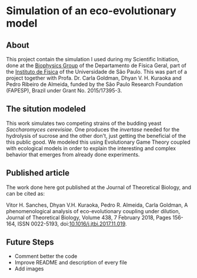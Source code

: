 # Simulation of an eco-evolutionary model


## About
This project contain the simulation I used during my Scientific Initiation, done at the [Biophysics Group](http://fig.if.usp.br/%7Ebiofisic/index_en.html) of the Departamento de Física Geral, part of the [Instituto de Física](http://portal.if.usp.br/ifusp/en/welcome-ifusp) of the Universidade de São Paulo. This was part of a project together with Profa. Dr. Carla Goldman, Dhyan V. H. Kuraoka and Pedro Ribeiro de Almeida, funded by the São Paulo Research Foundation (FAPESP), Brazil under Grant No. 2015/17395-3.


## The sitution modeled
This work simulates two competing strains of the budding yeast *Saccharomyces cerevisiae*. One produces the *invertase* needed for the hydrolysis of sucrose and the other don't, just getting the beneficial of the this public good. We modeled this using Evolutionary Game Theory coupled with ecological models in order to explain the interesting and complex behavior that emerges from already done experiments.


## Published article
The work done here got published at the Journal of Theoretical Biology, and can be cited as:

Vitor H. Sanches, Dhyan V.H. Kuraoka, Pedro R. Almeida, Carla Goldman, A phenomenological analysis of eco-evolutionary coupling under dilution, Journal of Theoretical Biology, Volume 438, 7 February 2018, Pages 156-164, ISSN 0022-5193, doi:[10.1016/j.jtbi.2017.11.019](https://doi.org/10.1016/j.jtbi.2017.11.019).

## Future Steps
- Comment better the code
- Improve README and description of every file
- Add images

